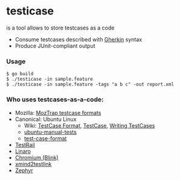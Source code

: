# testicase

is a tool allows to store testcases as a code

- Consume testcases described with [Gherkin](https://docs.cucumber.io/gherkin) syntax
- Produce JUnit-compliant output

### Usage

```
$ go build
$ ./testicase -in sample.feature
$ ./testicase -in sample.feature -tags "a b c" -out report.xml
```

### Who uses testcases-as-a-code:

- Mozilla: [MozTrap testcase formats](https://moztrap.readthedocs.io/en/latest/userguide/ui/import.html)
- Canonical: Ubuntu Linux
  - Wiki: [TestCase Format](https://wiki.ubuntu.com/Testing/TestCaseFormat), [TestCase](https://wiki.ubuntu.com/QATeam/TestCase), [Writing TestCases](https://wiki.ubuntu.com/QATeam/ContributingTestcases/Manual/Writing)
  - [ubuntu-manual-tests](https://launchpad.net/ubuntu-manual-tests/)
  - [test-case-format](https://github.com/javier-lopez/learn/blob/master/sh/tools/test-case-format)
- [TestRail](http://automation-remarks.com/2018/test-cases-as-a-code/index.html)
- [Linaro](https://github.com/Linaro/test-definitions)
- [Chromium (Blink)](https://cs.chromium.org/chromium/src/third_party/blink/manual_tests/?g=0)
- [xmind2testlink](https://github.com/tobyqin/xmind2testlink)
- [Zephyr](https://github.com/zephyrproject-rtos/qm/tree/master/doc/plans)

